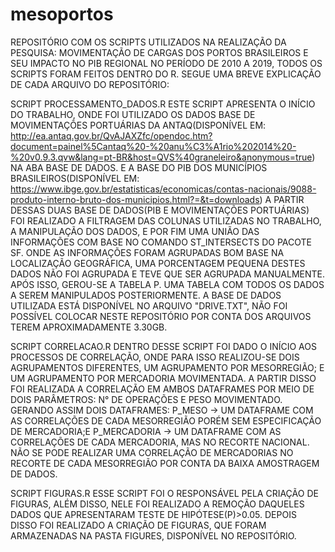 # mesoportos
REPOSITÓRIO COM OS SCRIPTS UTILIZADOS NA REALIZAÇÃO DA PESQUISA: MOVIMENTAÇÃO DE CARGAS DOS PORTOS BRASILEIROS E SEU IMPACTO NO PIB REGIONAL NO PERÍODO DE 2010 A 2019,
TODOS OS SCRIPTS FORAM FEITOS DENTRO DO R. SEGUE UMA BREVE EXPLICAÇÃO DE CADA ARQUIVO DO REPOSITÓRIO:

SCRIPT PROCESSAMENTO_DADOS.R 
ESTE SCRIPT APRESENTA O INÍCIO DO TRABALHO, ONDE FOI UTILIZADO OS DADOS BASE DE MOVIMENTAÇÕES PORTUÁRIAS DA ANTAQ(DISPONÍVEL EM: http://ea.antaq.gov.br/QvAJAXZfc/opendoc.htm?document=painel%5Cantaq%20-%20anu%C3%A1rio%202014%20-%20v0.9.3.qvw&lang=pt-BR&host=QVS%40graneleiro&anonymous=true)
NA ABA BASE DE DADOS. E A BASE DO PIB DOS MUNICÍPIOS BRASILEIROS(DISPONÍVEL EM: https://www.ibge.gov.br/estatisticas/economicas/contas-nacionais/9088-produto-interno-bruto-dos-municipios.html?=&t=downloads) 
A PARTIR DESSAS DUAS BASE DE DADOS(PIB E MOVIMENTAÇÕES PORTUÁRIAS) FOI REALIZADO A FILTRAGEM DAS COLUNAS UTILIZADAS NO TRABALHO, A MANIPULAÇÃO DOS DADOS, E POR FIM
UMA UNIÃO DAS INFORMAÇÕES COM BASE NO COMANDO ST_INTERSECTS DO PACOTE SF. ONDE AS INFORMAÇÕES FORAM AGRUPADAS BOM BASE NA LOCALIZAÇÃO GEOGRÁFICA, UMA PORCENTAGEM PEQUENA
DESTES DADOS NÃO FOI AGRUPADA E TEVE QUE SER AGRUPADA MANUALMENTE.
APÓS ISSO, GEROU-SE A TABELA P. UMA TABELA COM TODOS OS DADOS A SEREM MANIPULADOS POSTERIORMENTE.
A BASE DE DADOS UTILIZADA ESTÁ DISPONÍVEL NO ARQUIVO "DRIVE.TXT", NÃO FOI POSSÍVEL COLOCAR NESTE REPOSITÓRIO POR CONTA DOS ARQUIVOS TEREM APROXIMADAMENTE 3.30GB.


SCRIPT CORRELACAO.R 
DENTRO DESSE SCRIPT FOI DADO O INÍCIO AOS PROCESSOS DE CORRELAÇÃO, ONDE PARA ISSO REALIZOU-SE DOIS AGRUPAMENTOS DIFERENTES, UM AGRUPAMENTO POR MESORREGIÃO; E UM AGRUPAMENTO
POR MERCADORIA MOVIMENTADA. A PARTIR DISSO FOI REALIZADA A CORRELAÇÃO EM AMBOS DATAFRAMES POR MEIO DE DOIS PARÂMETROS: N° DE OPERAÇÕES E PESO MOVIMENTADO.
GERANDO ASSIM DOIS DATAFRAMES: P_MESO -> UM DATAFRAME COM AS CORRELAÇÕES DE CADA MESORREGIÃO PORÉM SEM ESPECIFICAÇÃO DE MERCADORIA;E P_MERCADORIA -> UM DATAFRAME COM 
AS CORRELAÇÕES DE CADA MERCADORIA, MAS NO RECORTE NACIONAL.
NÃO SE PODE REALIZAR UMA CORRELAÇÃO DE MERCADORIAS NO RECORTE DE CADA MESORREGIÃO POR CONTA DA BAIXA AMOSTRAGEM DE DADOS.



SCRIPT FIGURAS.R 
ESSE SCRIPT FOI O RESPONSÁVEL PELA CRIAÇÃO DE FIGURAS, ALÉM DISSO, NELE FOI REALIZADO A REMOÇÃO DAQUELES DADOS QUE APRESENTARAM TESTE DE HIPÓTESE(P)>0.05.
DEPOIS DISSO FOI REALIZADO A CRIAÇÃO DE FIGURAS, QUE FORAM ARMAZENADAS NA PASTA FIGURES, DISPONÍVEL NO REPOSITÓRIO.
